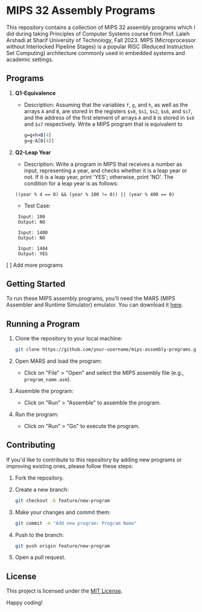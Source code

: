 # MIPS 32 Assembly Programs

This repository contains a collection of MIPS 32 assembly programs which I did during taking Principles of Computer Systems course from Prof. Laleh Arshadi at Sharif University of Technology, Fall 2023. MIPS (Microprocessor without Interlocked Pipeline Stages) is a popular RISC (Reduced Instruction Set Computing) architecture commonly used in embedded systems and academic settings.


## Programs

1. **Q1-Equivalence**
   - Description: Assuming that the variables `f`, `g`, and `h`, as well as the arrays `A` and `B`, are stored in the registers `$s0`, `$s1`, `$s2`, `$s6`, and `$s7`, and the address of the first element of arrays `A` and `B` is stored in `$s6` and `$s7` respectively. Write a MIPS program that is equivalent to
        ```MIPS 32
        g=g+h+B[4]
        g=g-A[B[4]]
        ```

2. **Q2-Leap Year**
   - Description: Write a program in MIPS that receives a number as input, representing a year, and checks whether it is a leap year or not. If it is a leap year, print 'YES'; otherwise, print 'NO'. The condition for a leap year is as follows:
   ```
   ((year % 4 == 0) && (year % 100 != 0)) || (year % 400 == 0)
   ```
   - Test Case: 
   ```
    Input: 100
    Output: NO
    
    Input: 1400
    Output: NO
    
    Input: 1404
    Output: YES
   ```

[ ] Add more programs

## Getting Started

To run these MIPS assembly programs, you'll need the MARS (MIPS Assembler and Runtime Simulator) emulator. You can download it [here](http://courses.missouristate.edu/KenVollmar/MARS/).

## Running a Program

1. Clone the repository to your local machine:

    ```bash
    git clone https://github.com/your-username/mips-assembly-programs.git
    ```

2. Open MARS and load the program:

    - Click on "File" > "Open" and select the MIPS assembly file (e.g., `program_name.asm`).

3. Assemble the program:

    - Click on "Run" > "Assemble" to assemble the program.

4. Run the program:

    - Click on "Run" > "Go" to execute the program.

## Contributing

If you'd like to contribute to this repository by adding new programs or improving existing ones, please follow these steps:

1. Fork the repository.
2. Create a new branch:

    ```bash
    git checkout -b feature/new-program
    ```

3. Make your changes and commit them:

    ```bash
    git commit -m "Add new program: Program Name"
    ```

4. Push to the branch:

    ```bash
    git push origin feature/new-program
    ```

5. Open a pull request.

## License

This project is licensed under the [MIT License](LICENSE).

Happy coding!
